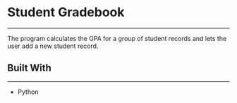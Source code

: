 # Student Gradebook
---
The program calculates the GPA for a group of student records and lets the user add a new student record.

## Built With
---
- Python
